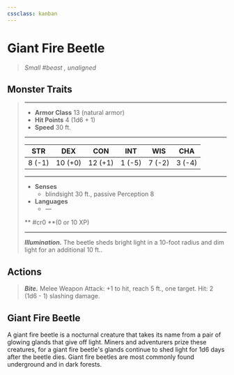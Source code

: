 ```yaml
---
cssclass: kanban
---
```


# Giant Fire Beetle
>*Small #beast , unaligned*
## Monster Traits
>___
>- **Armor Class** 13 (natural armor)
>- **Hit Points** 4 (1d6 + 1)
>- **Speed** 30 ft.
>___
>|STR|DEX|CON|INT|WIS|CHA|
>|:---:|:---:|:---:|:---:|:---:|:---:|
>|8 (-1)|10 (+0)|12 (+1)|1 (-5)|7 (-2)|3 (-4)|
>___
>- **Senses**
>	 - blindsight 30 ft., passive Perception 8
>- **Languages**
>	 - —
>
> ** #cr0 **(0 or 10 XP)
>___
>***Illumination.*** The beetle sheds bright light in a 10-foot radius and dim light for an additional 10 ft..  
>
## Actions
>***Bite.*** Melee Weapon Attack: +1 to hit, reach 5 ft., one target. Hit: 2 (1d6 - 1) slashing damage.
## Giant Fire Beetle
A giant fire beetle is a nocturnal creature that takes its name from a pair of glowing glands that give off light. Miners and adventurers prize these creatures, for a giant fire beetle's glands continue to shed light for 1d6 days after the beetle dies. Giant fire beetles are most commonly found underground and in dark forests.